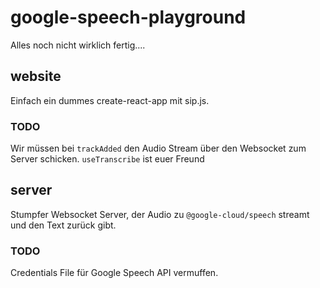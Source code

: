 # google-speech-playground

Alles noch nicht wirklich fertig....


## website

Einfach ein dummes create-react-app mit sip.js.

### TODO
Wir müssen bei `trackAdded` den Audio Stream über den Websocket zum Server schicken.
`useTranscribe` ist euer Freund


## server

Stumpfer Websocket Server, der Audio zu `@google-cloud/speech` streamt und den Text zurück gibt.

### TODO

Credentials File für Google Speech API vermuffen.

